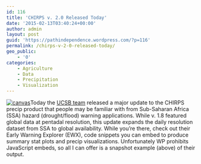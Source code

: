```yaml
---
id: 116
title: 'CHIRPS v. 2.0 Released Today'
date: '2015-02-13T03:40:24+00:00'
author: admin
layout: post
guid: 'https://pathindependence.wordpress.com/?p=116'
permalink: /chirps-v-2-0-released-today/
geo_public:
    - '0'
categories:
    - Agriculture
    - Data
    - Precipitation
    - Visualization
---
```


[![canvas](https://pathindependence.files.wordpress.com/2015/02/canvas.png?w=282&resize=282%2C300)](http://ewx.geog.ucsb.edu/ewx-snippets/)Today the [UCSB team](http://chg.geog.ucsb.edu/data/chirps/) released a major update to the CHIRPS precip product that people may be familiar with from Sub-Saharan Africa (SSA) hazard (drought/flood) warning applications. While v. 1.8 featured global data at pentadal resolution, this update expands the daily resolution dataset from SSA to global availability. While you’re there, check out their Early Warning Explorer (EWX), code snippets you can embed to produce summary stat plots and precip visualizations. Unfortunately WP prohibits JavaScript embeds, so all I can offer is a snapshot example (above) of their output.
